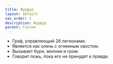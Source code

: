 ```yaml
---
title: Фурфур
layout: default
nav_order: 2
description: Фурфур
parent: Гоэтия
---
```


- Граф, управляющий 26 легионами.
- Является как олень с огненным хвостом.
- Вызывает бури, молнии и гром.
- Говорит ложь, пока его не принудят к правде.
